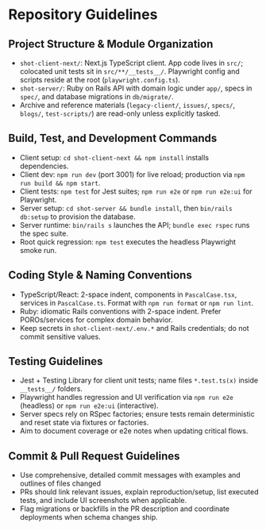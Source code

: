 # Repository Guidelines

## Project Structure & Module Organization
- `shot-client-next/`: Next.js TypeScript client. App code lives in `src/`; colocated unit tests sit in `src/**/__tests__/`. Playwright config and scripts reside at the root (`playwright.config.ts`).
- `shot-server/`: Ruby on Rails API with domain logic under `app/`, specs in `spec/`, and database migrations in `db/migrate/`.
- Archive and reference materials (`legacy-client/`, `issues/`, `specs/`, `blogs/`, `test-scripts/`) are read-only unless explicitly tasked.

## Build, Test, and Development Commands
- Client setup: `cd shot-client-next && npm install` installs dependencies.
- Client dev: `npm run dev` (port 3001) for live reload; production via `npm run build && npm start`.
- Client tests: `npm test` for Jest suites; `npm run e2e` or `npm run e2e:ui` for Playwright.
- Server setup: `cd shot-server && bundle install`, then `bin/rails db:setup` to provision the database.
- Server runtime: `bin/rails s` launches the API; `bundle exec rspec` runs the spec suite.
- Root quick regression: `npm test` executes the headless Playwright smoke run.

## Coding Style & Naming Conventions
- TypeScript/React: 2-space indent, components in `PascalCase.tsx`, services in `PascalCase.ts`. Format with `npm run format` or `npm run lint`.
- Ruby: idiomatic Rails conventions with 2-space indent. Prefer POROs/services for complex domain behavior.
- Keep secrets in `shot-client-next/.env.*` and Rails credentials; do not commit sensitive values.

## Testing Guidelines
- Jest + Testing Library for client unit tests; name files `*.test.ts(x)` inside `__tests__/` folders.
- Playwright handles regression and UI verification via `npm run e2e` (headless) or `npm run e2e:ui` (interactive).
- Server specs rely on RSpec factories; ensure tests remain deterministic and reset state via fixtures or factories.
- Aim to document coverage or e2e notes when updating critical flows.

## Commit & Pull Request Guidelines
- Use comprehensive, detailed commit messages with examples and outlines of files changed
- PRs should link relevant issues, explain reproduction/setup, list executed tests, and include UI screenshots when applicable.
- Flag migrations or backfills in the PR description and coordinate deployments when schema changes ship.
